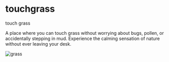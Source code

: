 # touchgrass
touch grass

A place where you can touch grass without worrying about bugs, pollen, or accidentally stepping in mud. Experience the calming sensation of nature without ever leaving your desk.

![grass](https://github.com/user-attachments/assets/c24c4e1d-7b0a-4319-94a1-8e00b3eb0d95)
